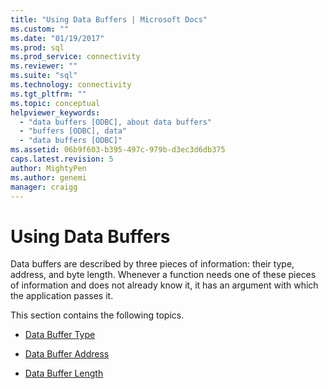 ```yaml
---
title: "Using Data Buffers | Microsoft Docs"
ms.custom: ""
ms.date: "01/19/2017"
ms.prod: sql
ms.prod_service: connectivity
ms.reviewer: ""
ms.suite: "sql"
ms.technology: connectivity
ms.tgt_pltfrm: ""
ms.topic: conceptual
helpviewer_keywords: 
  - "data buffers [ODBC], about data buffers"
  - "buffers [ODBC], data"
  - "data buffers [ODBC]"
ms.assetid: 06b9f603-b395-497c-979b-d3ec3d6db375
caps.latest.revision: 5
author: MightyPen
ms.author: genemi
manager: craigg
---
```

# Using Data Buffers
Data buffers are described by three pieces of information: their type, address, and byte length. Whenever a function needs one of these pieces of information and does not already know it, it has an argument with which the application passes it.  
  
 This section contains the following topics.  
  
-   [Data Buffer Type](../../../odbc/reference/develop-app/data-buffer-type.md)  
  
-   [Data Buffer Address](../../../odbc/reference/develop-app/data-buffer-address.md)  
  
-   [Data Buffer Length](../../../odbc/reference/develop-app/data-buffer-length.md)
